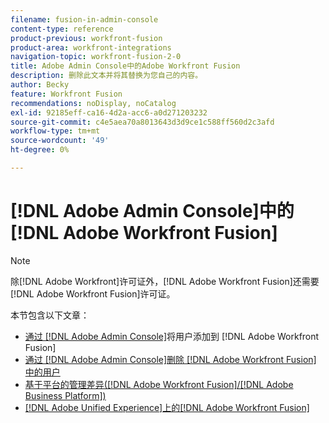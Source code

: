 ```yaml
---
filename: fusion-in-admin-console
content-type: reference
product-previous: workfront-fusion
product-area: workfront-integrations
navigation-topic: workfront-fusion-2-0
title: Adobe Admin Console中的Adobe Workfront Fusion
description: 删除此文本并将其替换为您自己的内容。
author: Becky
feature: Workfront Fusion
recommendations: noDisplay, noCatalog
exl-id: 92185eff-ca16-4d2a-acc6-a0d271203232
source-git-commit: c4e5aea70a8013643d3d9ce1c588ff560d2c3afd
workflow-type: tm+mt
source-wordcount: '49'
ht-degree: 0%

---
```


# [!DNL Adobe Admin Console]中的[!DNL Adobe Workfront Fusion]

>[!NOTE]
>
>除[!DNL Adobe Workfront]许可证外，[!DNL Adobe Workfront Fusion]还需要[!DNL Adobe Workfront Fusion]许可证。

本节包含以下文章：

* [通过 [!DNL Adobe Admin Console]](../../workfront-fusion/fusion-in-admin-console/add-fusion-users-admin-console.md)将用户添加到 [!DNL Adobe Workfront Fusion] 
* [通过 [!DNL Adobe Admin Console]删除 [!DNL Adobe Workfront Fusion] 中的用户](../../workfront-fusion/fusion-in-admin-console/delete-fusion-users-admin-console.md)
* [基于平台的管理差异([!DNL Adobe Workfront Fusion]/[!DNL Adobe Business Platform])](../../workfront-fusion/fusion-in-admin-console/fusion-adobe-admin-console.md)
* [ [!DNL Adobe Unified Experience]上的[!DNL Adobe Workfront Fusion]](../fusion-in-admin-console/fusion-unified-experience.md)
